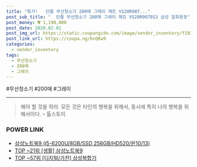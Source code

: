 ```yaml
--- 
title: "특가!   단품 무선청소기 200매 그레이 제트 VS20R907..." 
post_sub_title: "  단품 무선청소기 200매 그레이 제트 VS20R9078S3 삼성 일회용포" 
post_money: ₩ 1,190,000 
post_date: 2020.02.01 
post_img_url: https://static.coupangcdn.com/image/vendor_inventory/f192/02669d30ccd0e4b7d7620652ae33c7bcbbc93e998bd63f9bceaf7b0d029e.jpg 
post_link_url: https://coupa.ng/bnQKw9 
categories: 
  - vendor_inventory 
tags: 
  - 무선청소기 
  - 200매 
  - 그레이 
--- 
```

  #무선청소기 #200매 #그레이 
<hr> 

> 해야 할 것을 하라. 모든 것은 타인의 행복을 위해서, 동시에 특히 나의 행복을 위해서이다. – 톨스토이 


### POWER LINK

* <a href="https://blog.naver.com/sakai111/221783614245" target="_blank">삼성노트북9 (i5-6200U/8GB/SSD 256GB/HD520/윈10/13)</a>
* <a href="https://blog.naver.com/fasyy4321/221783320430" target="_blank"> TOP ~21위 [생활] 삼성노트북9</a>
* <a href="https://blog.naver.com/fasyy4321/221780173308" target="_blank"> TOP ~57위 [디지털/가전] 삼성복합기</a>
